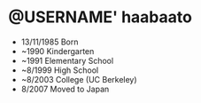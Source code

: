 @USERNAME' haabaato
===============

- 13/11/1985 Born
- ~1990 Kindergarten
- ~1991 Elementary School
- ~8/1999 High School
- ~8/2003 College (UC Berkeley)
- 8/2007 Moved to Japan
